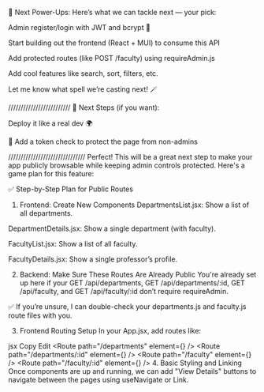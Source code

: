 🚀 Next Power-Ups:
Here’s what we can tackle next — your pick:

Admin register/login with JWT and bcrypt 🔐

Start building out the frontend (React + MUI) to consume this API

Add protected routes (like POST /faculty) using requireAdmin.js

Add cool features like search, sort, filters, etc.

Let me know what spell we’re casting next! 🪄





/////////////////////////
🧭 Next Steps (if you want):








Deploy it like a real dev 🌍












🧪 Add a token check to protect the page from non-admins

///////////////////////////////
Perfect! This will be a great next step to make your app publicly browsable while keeping admin controls protected. Here's a game plan for this feature:

✅ Step-by-Step Plan for Public Routes
1. Frontend: Create New Components
DepartmentsList.jsx: Show a list of all departments.

DepartmentDetails.jsx: Show a single department (with faculty).

FacultyList.jsx: Show a list of all faculty.

FacultyDetails.jsx: Show a single professor’s profile.

2. Backend: Make Sure These Routes Are Already Public
You're already set up here if your GET /api/departments, GET /api/departments/:id, GET /api/faculty, and GET /api/faculty/:id don’t require requireAdmin.

✅ If you’re unsure, I can double-check your departments.js and faculty.js route files with you.

3. Frontend Routing Setup
In your App.jsx, add routes like:

jsx
Copy
Edit
<Route path="/departments" element={<DepartmentsList />} />
<Route path="/departments/:id" element={<DepartmentDetails />} />
<Route path="/faculty" element={<FacultyList />} />
<Route path="/faculty/:id" element={<FacultyDetails />} />
4. Basic Styling and Linking
Once components are up and running, we can add "View Details" buttons to navigate between the pages using useNavigate or Link.


